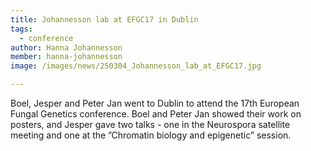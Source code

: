 ```yaml
---
title: Johannesson lab at EFGC17 in Dublin
tags:
  - conference
author: Hanna Johannesson
member: hanna-johannesson
image: /images/news/250304_Johannesson_lab_at_EFGC17.jpg

---
```


Boel, Jesper and Peter Jan went to Dublin to attend the 17th European Fungal Genetics conference. Boel and Peter Jan showed their work on posters, and Jesper gave two talks - one in the Neurospora satellite meeting and one at the ”Chromatin biology and epigenetic” session.